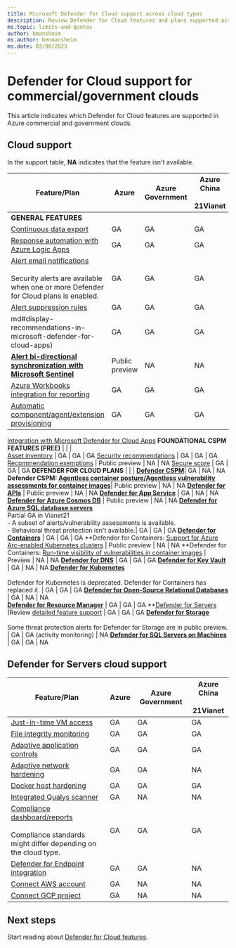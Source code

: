 ```yaml
---
title: Microsoft Defender for Cloud support across cloud types
description: Review Defender for Cloud features and plans supported across different clouds
ms.topic: limits-and-quotas
author: bmansheim
ms.author: benmansheim
ms.date: 03/08/2023
---
```


# Defender for Cloud support for commercial/government clouds

This article indicates which Defender for Cloud features are supported in Azure commercial and government clouds. 

## Cloud support

In the support table, **NA** indicates that the feature isn't available.

**Feature/Plan** | **Azure** | **Azure Government** | **Azure China**<br/><br/>**21Vianet**
--- | --- | --- | --- 
**GENERAL FEATURES** | | |
[Continuous data export](./continuous-export.md) | GA | GA | GA
[Response automation with Azure Logic Apps ](./workflow-automation.md) | GA | GA | GA
[Alert email notifications](./configure-email-notifications.md)<br/><br/> Security alerts are available when one or more Defender for Cloud plans is enabled. | GA | GA | GA
[Alert suppression rules](./alerts-suppression-rules.md) | GA | GA | GA
md#display-recommendations-in-microsoft-defender-for-cloud-apps) | GA | GA | GA
**[Alert bi-directional synchronization with Microsoft Sentinel](../sentinel/connect-azure-security-center.md)** | Public preview | NA | NA
[Azure Workbooks integration for reporting](./custom-dashboards-azure-workbooks.md) | GA | GA | GA
[Automatic component/agent/extension provisioning](monitoring-components.md) | GA | GA | GA
[Integration with Microsoft Defender for Cloud Apps](./other-threat-protections.md)
**FOUNDATIONAL CSPM FEATURES (FREE)** | | |  
[Asset inventory](asset-inventory.md) | GA | GA | GA
[Security recommendations](security-policy-concept.md) | GA | GA | GA
[Recommendation exemptions](exempt-resource.md) | Public preview | NA | NA
[Secure score](secure-score-security-controls) | GA | GA | GA
**DEFENDER FOR CLOUD PLANS** | | | 
**[Defender CSPM](concept-cloud-security-posture-management.md)**| GA | NA | NA
**Defender CSPM: [Agentless container posture/Agentless vulnerability assessments for container images](concept-agentless-containers)**| Public preview | NA | NA
**[Defender for APIs](defender-for-apis-introduction.md)** | Public preview | NA | NA
**[Defender for App Service](defender-for-app-service-introduction.md)** | GA | NA | NA
**[Defender for Azure Cosmos DB](concept-defender-for-cosmos.md)** | Public preview | NA | NA
**[Defender for Azure SQL database servers](defender-for-sql-introduction.md)**<br/>Partial GA in Vianet21<br/> - A subset of alerts/vulnerability assessments is available.<br/>- Behavioral threat protection isn't available.| GA | GA | GA
**[Defender for Containers](defender-for-containers-introduction.md)** | GA | GA | GA
**Defender for Containers: [Support for Azure Arc-enabled Kubernetes clusters](defender-for-containers-introduction.md) | Public preview | NA | NA
**Defender for Containers: [Run-time visibility of vulnerabilities in container images](defender-for-containers-vulnerability-assessment-azure.md#view-vulnerabilities-for-images-running-on-your-aks-clusters) | Preview | NA | NA
**[Defender for DNS](defender-for-dns-introduction.md)** | GA | GA | GA
**[Defender for Key Vault](./defender-for-key-vault-introduction.md)** | GA | NA | NA
**[Defender for Kubernetes](./defender-for-kubernetes-introduction.md)**<br/><br/> Defender for Kubernetes is deprecated. Defender for Containers has replaced it. | GA | GA | GA
**[Defender for Open-Source Relational Databases](defender-for-databases-introduction.md)** | GA | NA | NA  
**[Defender for Resource Manager](./defender-for-resource-manager-introduction.md)** | GA | GA | GA
**[Defender for Servers](plan-defender-for-servers.md) (Review [detailed feature support](#defender-for-servers-cloud-support) | GA | GA | GA
**[Defender for Storage](./defender-for-storage-introduction.md)**<br/><br/> Some threat protection alerts for Defender for Storage are in public preview. | GA | GA (activity monitoring) | NA
**[Defender for SQL Servers on Machines](./defender-for-sql-introduction.md)** | GA | GA | NA


## Defender for Servers cloud support

**Feature/Plan** | **Azure** | **Azure Government** | **Azure China**<br/><br/>**21Vianet**
--- | --- | --- | --- 
[Just-in-time VM access](./just-in-time-access-usage.md) | GA | GA | GA
[File integrity monitoring](./file-integrity-monitoring-overview.md)  | GA | GA | GA
[Adaptive application controls](./adaptive-application-controls.md)  | GA | GA | GA
[Adaptive network hardening](./adaptive-network-hardening.md) | GA | GA | NA
[Docker host hardening](./harden-docker-hosts.md)  | GA | GA | GA
[Integrated Qualys scanner](./deploy-vulnerability-assessment-vm.md) | GA | NA | NA
[Compliance dashboard/reports](./regulatory-compliance-dashboard.md)<br/><br/> Compliance standards might differ depending on the cloud type.| GA | GA | GA
[Defender for Endpoint integration](./integration-defender-for-endpoint.md) | GA | GA | NA
[Connect AWS account](./quickstart-onboard-aws.md) | GA | NA | NA
[Connect GCP project](./quickstart-onboard-gcp.md) | GA | NA | NA

## Next steps

Start reading about [Defender for Cloud features](defender-for-cloud-introduction.md).
